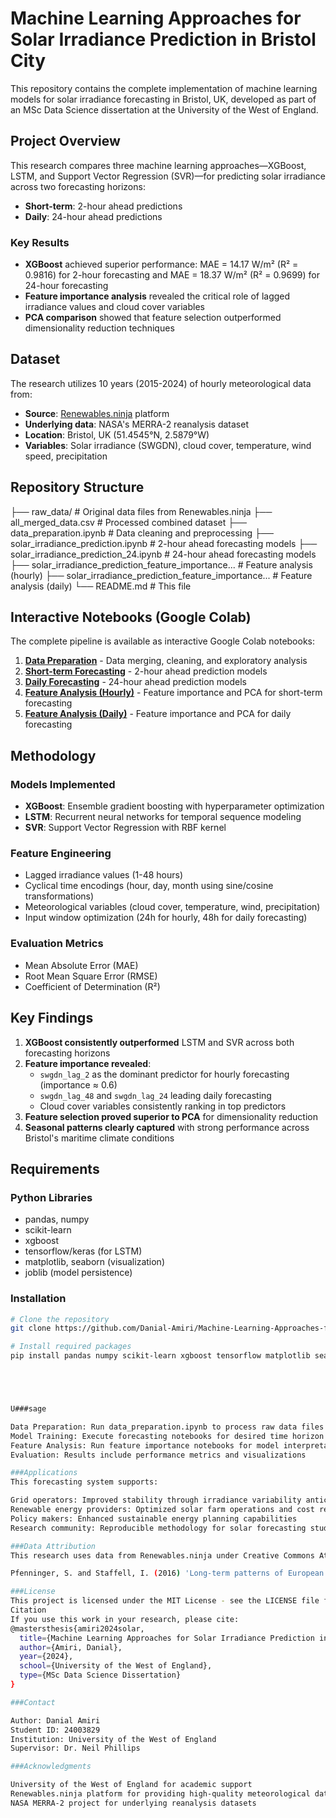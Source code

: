 # Machine Learning Approaches for Solar Irradiance Prediction in Bristol City

This repository contains the complete implementation of machine learning models for solar irradiance forecasting in Bristol, UK, developed as part of an MSc Data Science dissertation at the University of the West of England.

## Project Overview

This research compares three machine learning approaches—XGBoost, LSTM, and Support Vector Regression (SVR)—for predicting solar irradiance across two forecasting horizons:
- **Short-term**: 2-hour ahead predictions
- **Daily**: 24-hour ahead predictions

### Key Results
- **XGBoost** achieved superior performance: MAE = 14.17 W/m² (R² = 0.9816) for 2-hour forecasting and MAE = 18.37 W/m² (R² = 0.9699) for 24-hour forecasting
- **Feature importance analysis** revealed the critical role of lagged irradiance values and cloud cover variables
- **PCA comparison** showed that feature selection outperformed dimensionality reduction techniques

## Dataset

The research utilizes 10 years (2015-2024) of hourly meteorological data from:
- **Source**: [Renewables.ninja](https://www.renewables.ninja) platform
- **Underlying data**: NASA's MERRA-2 reanalysis dataset
- **Location**: Bristol, UK (51.4545°N, 2.5879°W)
- **Variables**: Solar irradiance (SWGDN), cloud cover, temperature, wind speed, precipitation

## Repository Structure
├── raw_data/                     # Original data files from Renewables.ninja
├── all_merged_data.csv          # Processed combined dataset
├── data_preparation.ipynb       # Data cleaning and preprocessing
├── solar_irradiance_prediction.ipynb           # 2-hour ahead forecasting models
├── solar_irradiance_prediction_24.ipynb       # 24-hour ahead forecasting models
├── solar_irradiance_prediction_feature_importance... # Feature analysis (hourly)
├── solar_irradiance_prediction_feature_importance... # Feature analysis (daily)
└── README.md                    # This file
## Interactive Notebooks (Google Colab)

The complete pipeline is available as interactive Google Colab notebooks:

1. **[Data Preparation](https://colab.research.google.com/drive/1Ca275L7wF5egbukspOJuVTUhVI7kTynw?usp=sharing)** - Data merging, cleaning, and exploratory analysis
2. **[Short-term Forecasting](https://colab.research.google.com/drive/1zyIhnsVkKvAKEOehW6vl1kbWxaHvEpuE?usp=sharing)** - 2-hour ahead prediction models
3. **[Daily Forecasting](https://colab.research.google.com/drive/1_5UTU-qGau4K1s8ZMleyYKET-0i2d4rA?usp=sharing)** - 24-hour ahead prediction models
4. **[Feature Analysis (Hourly)](https://colab.research.google.com/drive/1440i-TDRRU57Hq_Juvrfv7yVocGKAeJc?usp=sharing)** - Feature importance and PCA for short-term forecasting
5. **[Feature Analysis (Daily)](https://colab.research.google.com/drive/1MyxgfH5LMtFRGzb-Jm5ymydOT_nfSFIz?usp=sharing)** - Feature importance and PCA for daily forecasting

## Methodology

### Models Implemented
- **XGBoost**: Ensemble gradient boosting with hyperparameter optimization
- **LSTM**: Recurrent neural networks for temporal sequence modeling  
- **SVR**: Support Vector Regression with RBF kernel

### Feature Engineering
- Lagged irradiance values (1-48 hours)
- Cyclical time encodings (hour, day, month using sine/cosine transformations)
- Meteorological variables (cloud cover, temperature, wind, precipitation)
- Input window optimization (24h for hourly, 48h for daily forecasting)

### Evaluation Metrics
- Mean Absolute Error (MAE)
- Root Mean Square Error (RMSE)
- Coefficient of Determination (R²)

## Key Findings

1. **XGBoost consistently outperformed** LSTM and SVR across both forecasting horizons
2. **Feature importance revealed**:
   - `swgdn_lag_2` as the dominant predictor for hourly forecasting (importance ≈ 0.6)
   - `swgdn_lag_48` and `swgdn_lag_24` leading daily forecasting
   - Cloud cover variables consistently ranking in top predictors
3. **Feature selection proved superior to PCA** for dimensionality reduction
4. **Seasonal patterns clearly captured** with strong performance across Bristol's maritime climate conditions

## Requirements

### Python Libraries
- pandas, numpy
- scikit-learn
- xgboost
- tensorflow/keras (for LSTM)
- matplotlib, seaborn (visualization)
- joblib (model persistence)

### Installation
```bash
# Clone the repository
git clone https://github.com/Danial-Amiri/Machine-Learning-Approaches-for-Solar-Irradiance-Prediction-in-Bristol-City.git

# Install required packages
pip install pandas numpy scikit-learn xgboost tensorflow matplotlib seaborn joblib





U###sage

Data Preparation: Run data_preparation.ipynb to process raw data files
Model Training: Execute forecasting notebooks for desired time horizon
Feature Analysis: Run feature importance notebooks for model interpretability
Evaluation: Results include performance metrics and visualizations

###Applications
This forecasting system supports:

Grid operators: Improved stability through irradiance variability anticipation
Renewable energy providers: Optimized solar farm operations and cost reduction
Policy makers: Enhanced sustainable energy planning capabilities
Research community: Reproducible methodology for solar forecasting studies

###Data Attribution
This research uses data from Renewables.ninja under Creative Commons Attribution-NonCommercial 4.0 International (CC BY-NC 4.0) licensing. Please cite:

Pfenninger, S. and Staffell, I. (2016) 'Long-term patterns of European PV output using 30 years of validated hourly reanalysis and satellite data', Energy, 114, pp. 1251-1265.

###License
This project is licensed under the MIT License - see the LICENSE file for details.
Citation
If you use this work in your research, please cite:
@mastersthesis{amiri2024solar,
  title={Machine Learning Approaches for Solar Irradiance Prediction in Bristol City},
  author={Amiri, Danial},
  year={2024},
  school={University of the West of England},
  type={MSc Data Science Dissertation}
}

###Contact

Author: Danial Amiri
Student ID: 24003829
Institution: University of the West of England
Supervisor: Dr. Neil Phillips

###Acknowledgments

University of the West of England for academic support
Renewables.ninja platform for providing high-quality meteorological data
NASA MERRA-2 project for underlying reanalysis datasets
